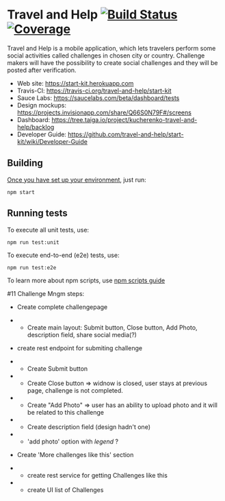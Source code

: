 Travel and Help [![Build Status](https://travis-ci.org/travel-and-help/start-kit.svg?branch=master)](https://travis-ci.org/travel-and-help/start-kit) [![Coverage](https://codecov.io/github/travel-and-help/start-kit/coverage.svg?branch=master)](https://codecov.io/github/travel-and-help/start-kit?branch=master)
=========
Travel and Help is a mobile application, which lets travelers perform some social activities called challenges in chosen city or country. Challenge makers will have the possibility to create social challenges and they will be posted after verification.

* Web site: https://start-kit.herokuapp.com
* Travis-CI: https://travis-ci.org/travel-and-help/start-kit
* Sauce Labs: https://saucelabs.com/beta/dashboard/tests
* Design mockups: https://projects.invisionapp.com/share/Q66S0N79F#/screens
* Dashboard: https://tree.taiga.io/project/kucherenko-travel-and-help/backlog
* Developer Guide: https://github.com/travel-and-help/start-kit/wiki/Developer-Guide

Building
---------
[Once you have set up your environment](https://github.com/travel-and-help/start-kit/wiki/Developer-Guide), just run:

    npm start

Running tests
-------------
To execute all unit tests, use:

    npm run test:unit

To execute end-to-end (e2e) tests, use:

    npm run test:e2e

To learn more about npm scripts, use [npm scripts guide](https://docs.npmjs.com/misc/scripts)




#11 Challenge Mngm
 steps:
 * Create complete challengepage
 * * Create main layout: Submit button, Close button, Add Photo, description field, share social media(?)
 * create rest endpoint for submiting challenge
 * * Create Submit button
 * * Create Close button => widnow is closed, user stays at previous page, challenge is not completed.
 * * Create "Add Photo" => user has an ability to upload photo and it will be related to this challenge
 * * Create description field (design hadn't one)
 * * 'add photo' option with *legend* ?
 
 * Create 'More challenges like this' section
 * * create rest service for getting Challenges like this
 * * create UI list of Challenges
 
  